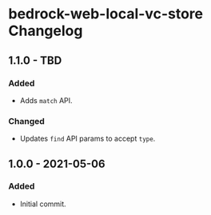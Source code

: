 # bedrock-web-local-vc-store Changelog

## 1.1.0 - TBD

### Added
- Adds `match` API.

### Changed
- Updates `find` API params to accept `type`.

## 1.0.0 - 2021-05-06

### Added
- Initial commit.

